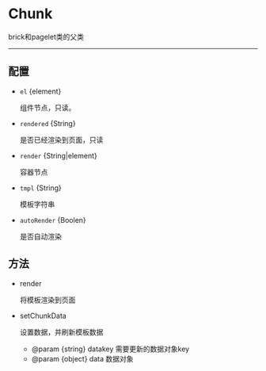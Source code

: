 # Chunk

brick和pagelet类的父类

---

## 配置

* `el` {element}

    组件节点，只读。

* `rendered` {String}

    是否已经渲染到页面，只读

* `render` {String|element}

    容器节点

* `tmpl` {String}

    模板字符串

* `autoRender` {Boolen}

    是否自动渲染

## 方法

* render

    将模板渲染到页面

* setChunkData

    设置数据，并刷新模板数据

    * @param {string} datakey 需要更新的数据对象key
    * @param {object} data    数据对象

